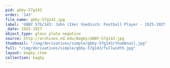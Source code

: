 ```yaml
---
pid: gbby-57g143
order: '143'
file_name: gbby-57g143.jpg
label: 'GBBY 57G/143: John (Ike) Voedisch: Football Player - 1925-1927'
_date: 1925-1927
object_type: glass plate negative
source: http://archives.nd.edu/Bagby/GBBY-57g143.jpg
thumbnail: "/img/derivatives/simple/gbby-57g143/thumbnail.jpg"
full: "/img/derivatives/simple/gbby-57g143/fullwidth.jpg"
layout: bagby_item
collection: bagby
---
```

